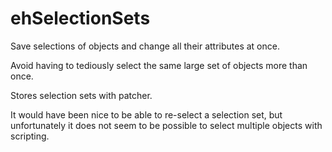 # ehSelectionSets

Save selections of objects and change all their attributes at once.

Avoid having to tediously select the same large set of objects more than once.

Stores selection sets with patcher.


It would have been nice to be able to re-select a selection set, but unfortunately it does not seem to be possible to select multiple objects with scripting.

